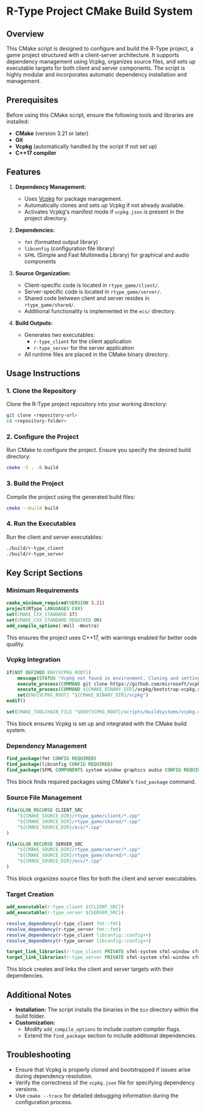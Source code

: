 # R-Type Project CMake Build System

## Overview
This CMake script is designed to configure and build the R-Type project, a game project structured with a client-server architecture. It supports dependency management using Vcpkg, organizes source files, and sets up executable targets for both client and server components. The script is highly modular and incorporates automatic dependency installation and management.

## Prerequisites
Before using this CMake script, ensure the following tools and libraries are installed:
- **CMake** (version 3.21 or later)
- **Git**
- **Vcpkg** (automatically handled by the script if not set up)
- **C++17 compiler**

## Features
1. **Dependency Management:**
   - Uses [Vcpkg](https://github.com/microsoft/vcpkg) for package management.
   - Automatically clones and sets up Vcpkg if not already available.
   - Activates Vcpkg's manifest mode if `vcpkg.json` is present in the project directory.

2. **Dependencies:**
   - `fmt` (formatted output library)
   - `libconfig` (configuration file library)
   - `SFML` (Simple and Fast Multimedia Library) for graphical and audio components

3. **Source Organization:**
   - Client-specific code is located in `rtype_game/client/`.
   - Server-specific code is located in `rtype_game/server/`.
   - Shared code between client and server resides in `rtype_game/shared/`.
   - Additional functionality is implemented in the `ecs/` directory.

4. **Build Outputs:**
   - Generates two executables:
     - `r-type_client` for the client application
     - `r-type_server` for the server application
   - All runtime files are placed in the CMake binary directory.

## Usage Instructions

### 1. Clone the Repository
Clone the R-Type project repository into your working directory:
```bash
git clone <repository-url>
cd <repository-folder>
```

### 2. Configure the Project
Run CMake to configure the project. Ensure you specify the desired build directory:
```bash
cmake -S . -B build
```

### 3. Build the Project
Compile the project using the generated build files:
```bash
cmake --build build
```

### 4. Run the Executables
Run the client and server executables:
```bash
./build/r-type_client
./build/r-type_server
```

## Key Script Sections

### Minimum Requirements
```cmake
cmake_minimum_required(VERSION 3.21)
project(RType LANGUAGES CXX)
set(CMAKE_CXX_STANDARD 17)
set(CMAKE_CXX_STANDARD_REQUIRED ON)
add_compile_options(-Wall -Wextra)
```
This ensures the project uses C++17, with warnings enabled for better code quality.

### Vcpkg Integration
```cmake
if(NOT DEFINED ENV{VCPKG_ROOT})
    message(STATUS "Vcpkg not found in environment. Cloning and setting up vcpkg...")
    execute_process(COMMAND git clone https://github.com/microsoft/vcpkg.git ${CMAKE_BINARY_DIR}/vcpkg)
    execute_process(COMMAND ${CMAKE_BINARY_DIR}/vcpkg/bootstrap-vcpkg.sh WORKING_DIRECTORY ${CMAKE_BINARY_DIR}/vcpkg)
    set(ENV{VCPKG_ROOT} "${CMAKE_BINARY_DIR}/vcpkg")
endif()

set(CMAKE_TOOLCHAIN_FILE "$ENV{VCPKG_ROOT}/scripts/buildsystems/vcpkg.cmake" CACHE STRING "Vcpkg toolchain file")
```
This block ensures Vcpkg is set up and integrated with the CMake build system.

### Dependency Management
```cmake
find_package(fmt CONFIG REQUIRED)
find_package(libconfig CONFIG REQUIRED)
find_package(SFML COMPONENTS system window graphics audio CONFIG REQUIRED)
```
This block finds required packages using CMake's `find_package` command.

### Source File Management
```cmake
file(GLOB_RECURSE CLIENT_SRC
    "${CMAKE_SOURCE_DIR}/rtype_game/client/*.cpp"
    "${CMAKE_SOURCE_DIR}/rtype_game/shared/*.cpp"
    "${CMAKE_SOURCE_DIR}/ecs/*.cpp"
)

file(GLOB_RECURSE SERVER_SRC
    "${CMAKE_SOURCE_DIR}/rtype_game/server/*.cpp"
    "${CMAKE_SOURCE_DIR}/rtype_game/shared/*.cpp"
    "${CMAKE_SOURCE_DIR}/ecs/*.cpp"
)
```
This block organizes source files for both the client and server executables.

### Target Creation
```cmake
add_executable(r-type_client ${CLIENT_SRC})
add_executable(r-type_server ${SERVER_SRC})

resolve_dependency(r-type_client fmt::fmt)
resolve_dependency(r-type_server fmt::fmt)
resolve_dependency(r-type_client libconfig::config++)
resolve_dependency(r-type_server libconfig::config++)

target_link_libraries(r-type_client PRIVATE sfml-system sfml-window sfml-graphics sfml-audio libconfig::config libconfig::config++)
target_link_libraries(r-type_server PRIVATE sfml-system sfml-window sfml-graphics sfml-audio libconfig::config libconfig::config++)
```
This block creates and links the client and server targets with their dependencies.

## Additional Notes
- **Installation:** The script installs the binaries in the `bin` directory within the build folder.
- **Customization:**
  - Modify `add_compile_options` to include custom compiler flags.
  - Extend the `find_package` section to include additional dependencies.

## Troubleshooting
- Ensure that Vcpkg is properly cloned and bootstrapped if issues arise during dependency resolution.
- Verify the correctness of the `vcpkg.json` file for specifying dependency versions.
- Use `cmake --trace` for detailed debugging information during the configuration process.

